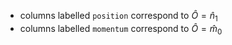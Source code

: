 - columns labelled `position` correspond to $\hat{O} = \hat{n}_1$
- columns labelled `momentum` correspond to $\hat{O} = \hat{m}_0$
